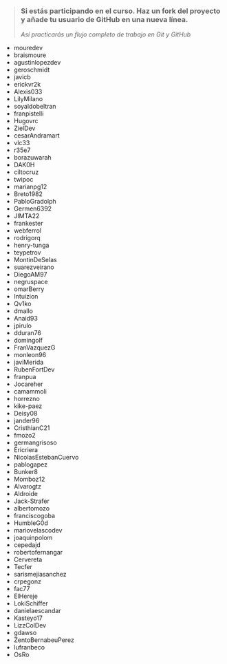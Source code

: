 > ### Si estás participando en el curso. Haz un fork del proyecto y añade tu usuario de GitHub en una nueva línea.
>
> _Así practicarás un flujo completo de trabajo en Git y GitHub_

* mouredev
* braismoure
* agustinlopezdev
* geroschmidt
* javicb
* erickvr2k
* Alexis033
* LilyMilano
* soyaldobeltran
* franpistelli
* Hugovrc
* ZielDev
* cesarAndramart
* vlc33
* r35e7
* borazuwarah
* DAK0H
* ciltocruz
* twipoc
* marianpg12
* Breto1982
* PabloGradolph
* Germen6392
* JIMTA22
* frankester
* webferrol
* rodrigorq
* henry-tunga
* teypetrov
* MontinDeSelas
* suarezveirano
* DiegoAM97
* negruspace
* omarBerry
* Intuizion
* Qv1ko
* dmallo
* Anaid93
* jpirulo
* dduran76
* domingolf
* FranVazquezG
* monleon96
* javiMerida
* RubenFortDev
* franpua
* Jocareher
* camammoli
* horrezno
* kike-paez
* Deisy08
* jander96
* CristhianC21
* fmozo2
* germangrisoso
* Ericriera
* NicolasEstebanCuervo
* pablogapez
* Bunker8
* Momboz12
* Alvarogtz
* Aldroide
* Jack-Strafer
* albertomozo
* franciscogoba
* HumbleG0d
* mariovelascodev
* joaquinpolom
* cepedajd
* robertofernangar
* Cervereta 
* Tecfer
* sarismejiasanchez
* crpegonz
* fac77
* ElHereje
* LokiSchiffer
* danielaescandar
* Kasteyo17
* LizzColDev
* gdawso
* ZentoBernabeuPerez
* lufranbeco
* OsRo
